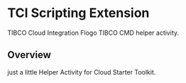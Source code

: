 # TCI Scripting Extension
TIBCO Cloud Integration Flogo TIBCO CMD helper activity.

## Overview
just a little Helper Activity for Cloud Starter Toolkit.
